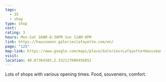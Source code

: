 ```yaml
---
tags:
  - 3S
  - shop
type: shop
cost: 
rating: 3
hours: Mon-Sat 10AM-8:30PM Sun 11AM-8PM
link: https://haussmann.galerieslafayette.com/en/
page: "125"
map-link: https://www.google.com/maps/place/Galeries+Lafayette+Haussmann/@48.8736259,2.329535,17z/data=!3m1!5s0x47e66e3704579fb5:0xb825fcec116a04ac!4m6!3m5!1s0x47e66e3703a1108b:0xe6773845cdab1593!8m2!3d48.8736224!4d2.3321099!16zL20vMDRweWc2?entry=ttu
visit: 
location: 48.87364585,2.332127080456852
---
```

Lots of shops with various opening times. Food, souveneirs, comfort.
